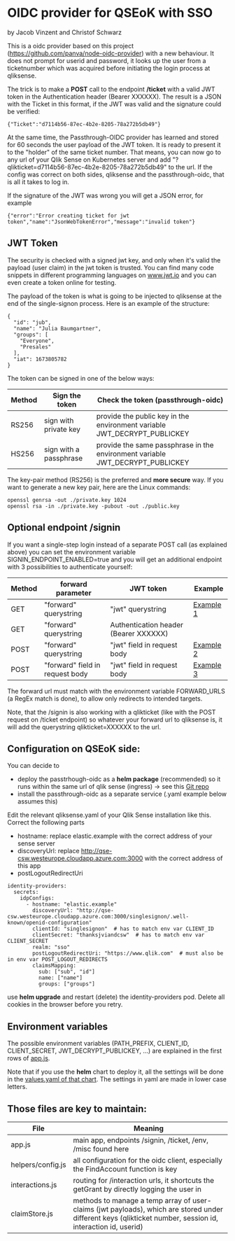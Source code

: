 # OIDC provider for QSEoK with SSO
by Jacob Vinzent and Christof Schwarz

This is a oidc provider based on this project (https://github.com/panva/node-oidc-provider) with a new behaviour. It does not prompt for userid and password, it looks up the user from a ticketnumber which was acquired before initiating the login process at qliksense.

The trick is to make a **POST** call to the endpoint **/ticket** with a valid JWT token in the Authentication header (Bearer XXXXXX). The result is a JSON with the Ticket in this format, if the JWT was valid and the signature could be verified:
```
{"Ticket":"d7114b56-87ec-4b2e-8205-78a272b5db49"}
```
At the same time, the Passthrough-OIDC provider has learned and stored for 60 seconds the user payload of the JWT token. It is ready to present it to the "holder" of the same ticket number. That means, you can now go to any url of your Qlik Sense on Kubernetes server and add "?qlikticket=d7114b56-87ec-4b2e-8205-78a272b5db49" to the url. If the config was correct on both sides, qliksense and the passthrough-oidc, that is all it takes to log in.

If the signature of the JWT was wrong you will get a JSON error, for example
```
{"error":"Error creating ticket for jwt token","name":"JsonWebTokenError","message":"invalid token"}
```

## JWT Token

The security is checked with a signed jwt key, and only when it's valid the payload (user claim) in the jwt token is trusted. You can find many code snippets in different programming languages on www.jwt.io and you can even create a token online for testing. 

The payload of the token is what is going to be injected to qliksense at the end of the single-signon process. Here is an example of the structure:
```
{
  "id": "jub",
  "name": "Julia Baumgartner",
  "groups": [
    "Everyone",
    "Presales"
  ],
  "iat": 1673805782
}
```
The token can be signed in one of the below ways:

| Method | Sign the token | Check the token (passthrough-oidc) |
| ------ | -------------- | ---------------------------------- |
| RS256  | sign with private key | provide the public key in the environment variable JWT_DECRYPT_PUBLICKEY |
| HS256  | sign with a passphrase | provide the same passphrase in the environment variable JWT_DECRYPT_PUBLICKEY |

The key-pair method (RS256) is the preferred and **more secure** way. If you want to generate a new key pair, here are the Linux commands:
```
openssl genrsa -out ./private.key 1024
openssl rsa -in ./private.key -pubout -out ./public.key
``` 

## Optional endpoint /signin

If you want a single-step login instead of a separate POST call (as explained above) you can set the environment variable SIGNIN_ENDPOINT_ENABLED=true and you will get an additional endpoint with 3 possibilities to authenticate yourself:

| Method | forward parameter | JWT token | Example |
| ------ | -------- | ----- | ----- |
| GET    | "forward" querystring | "jwt" querystring | <a href="html-examples.md">Example 1</a> |
| GET    | "forward" querystring | Authentication header (Bearer XXXXXX)|  |
| POST   | "forward" querystring | "jwt" field in request body | <a href="html-examples.md">Example 2</a> |
| POST   | "forward" field in request body | "jwt" field in request body | <a href="html-examples.md">Example 3</a> |

The forward url must match with the environment variable FORWARD_URLS (a RegEx match is done), to allow only redirects to intended targets. 

Note, that the /signin is also working with a qlikticket (like with the POST request on /ticket endpoint) so whatever your forward url to qliksense is, it will add the querystring qlikticket=XXXXXX to the url. 

## Configuration on QSEoK side:

You can decide to 
 * deploy the passtrhough-oidc as a **helm package** (recommended) so it runs within the same url of qlik sense (ingress) -> see this <a href="https://github.com/ChristofSchwarz/qseok_oidc_helm">Git repo</a>
 * install the passthrough-oidc as a separate service (.yaml example below assumes this)

Edit the relevant qliksense.yaml of your Qlik Sense installation like this. Correct the following parts
 * hostname: replace elastic.example with the correct address of your sense server
 * discoveryUrl: replace http://qse-csw.westeurope.cloudapp.azure.com:3000 with the correct address of this app
 * postLogoutRedirectUri
```
identity-providers:
  secrets:
    idpConfigs:
      - hostname: "elastic.example" 
        discoveryUrl: "http://qse-csw.westeurope.cloudapp.azure.com:3000/singlesignon/.well-known/openid-configuration"
        clientId: "singlesignon"  # has to match env var CLIENT_ID 
        clientSecret: "thanksjviandcsw"  # has to match env var CLIENT_SECRET
        realm: "sso"
        postLogoutRedirectUri: "https://www.qlik.com"  # must also be in env var POST_LOGOUT_REDIRECTS
        claimsMapping:
          sub: ["sub", "id"]
          name: ["name"]
          groups: ["groups"]
```
use **helm upgrade** and restart (delete) the identity-providers pod. Delete all cookies in the browser before you retry.


## Environment variables 

The possible environment variables (PATH_PREFIX, CLIENT_ID, CLIENT_SECRET, JWT_DECRYPT_PUBLICKEY, ...) are explained in the first rows of <a href="app.js">app.js</a>. 

Note that if you use the **helm** chart to deploy it, all the settings will be done in the <a href="https://github.com/ChristofSchwarz/qseok_oidc_helm/blob/master/values.yaml">values.yaml of that chart</a>. The settings in yaml are made in lower case letters. 


## Those files are key to maintain:

| File | Meaning |
| ---- | ------- |
| app.js | main app, endpoints /signin, /ticket, /env, /misc found here |
| helpers/config.js | all configuration for the oidc client, especially the FindAccount function is key |
| interactions.js | routing for /interaction urls, it shortcuts the getGrant by directly logging the user in |
| claimStore.js | methods to manage a temp array of user-claims (jwt payloads), which are stored under different keys (qlikticket number, session id, interaction id, userid) |

